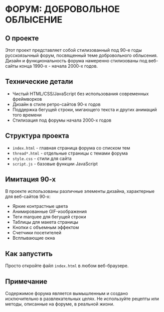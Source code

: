 # ФОРУМ: ДОБРОВОЛЬНОЕ ОБЛЫСЕНИЕ

## О проекте
Этот проект представляет собой стилизованный под 90-е годы русскоязычный форум, посвященный теме добровольного облысения. Дизайн и функциональность форума намеренно стилизованы под веб-сайты конца 1990-х - начала 2000-х годов.

## Технические детали
- Чистый HTML/CSS/JavaScript без использования современных фреймворков
- Дизайн в стиле ретро-сайтов 90-х годов
- Поддержка бегущей строки, мигающего текста и других анимаций того времени
- Стилизация под форумы начала 2000-х годов

## Структура проекта
- `index.html` - главная страница форума со списком тем
- `thread*.html` - отдельные страницы с темами форума
- `style.css` - стили для сайта
- `script.js` - базовые функции JavaScript

## Имитация 90-х
В проекте использованы различные элементы дизайна, характерные для веб-сайтов 90-х:
- Яркие контрастные цвета
- Анимированные GIF-изображения
- Теги marquee для бегущей строки
- Таблицы для макета страницы
- Кнопки с объемным эффектом
- Счетчики посетителей
- Всплывающие окна

## Как запустить
Просто откройте файл `index.html` в любом веб-браузере.

## Примечание
Содержимое форума является вымышленным и создано исключительно в развлекательных целях. Не используйте рецепты или методы, описанные на форуме, в реальной жизни. 